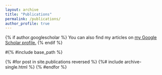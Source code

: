 ```yaml
---
layout: archive
title: "Publications"
permalink: /publications/
author_profile: true
---
```


{% if author.googlescholar %}
  You can also find my articles on <u><a href="{{author.googlescholar}}">my Google Scholar profile</a>.</u>
{% endif %}

#{% #include base_path %}

{% #for post in site.publications reversed %}
  {%# include archive-single.html %}
{% #endfor %}
